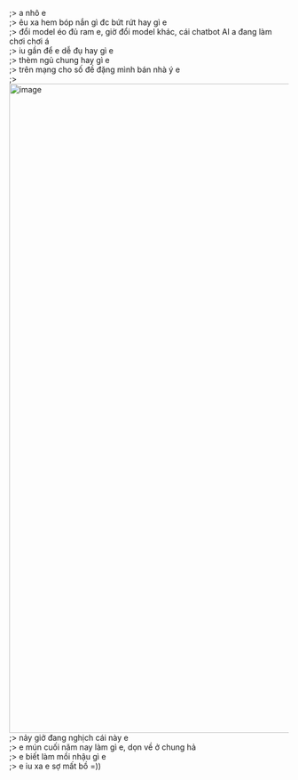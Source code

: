 ;> a nhô e<br>
;> êu xa hem bóp nắn gì đc bứt rứt hay gì e<br>
;> đổi model éo đủ ram e, giờ đổi model khác, cái chatbot AI a đang làm chơi chơi á<br>
;> iu gần để e dễ đụ hay gì e<br>
;> thèm ngủ chung hay gì e<br>
;> trên mạng cho số đề đặng mình bán nhà ý e<br>
;> <img width="2082" height="1168" alt="image" src="https://github.com/user-attachments/assets/646962d2-d780-4845-9c4b-0802de56db7d" /><br>
;> nảy giở đang nghịch cái này e<br>
;> e mún cuối năm nay làm gì e, dọn về ở chung hả<br>
;> e biết làm mồi nhậu gì e<br>
;> e iu xa e sợ mất bồ =))
